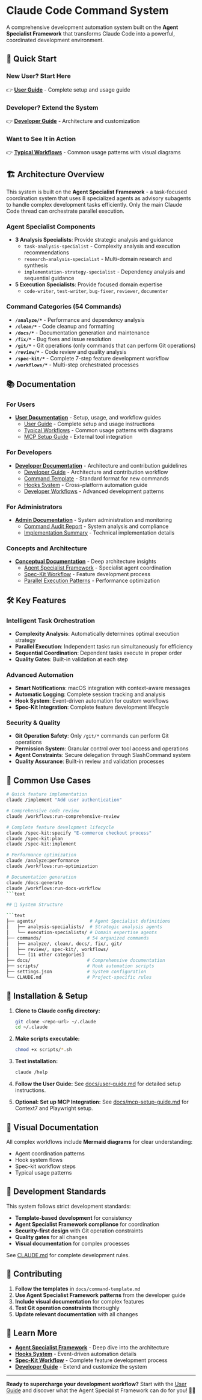 # Claude Code Command System

A comprehensive development automation system built on the **Agent Specialist Framework** that
transforms Claude Code into a powerful, coordinated development environment.

## 🚀 Quick Start

### New User? Start Here

👉 **[User Guide](docs/user-guide.md)** - Complete setup and usage guide

### Developer? Extend the System

👉 **[Developer Guide](docs/developer-guide.md)** - Architecture and customization

### Want to See It in Action

👉 **[Typical Workflows](docs/typical-workflows.md)** - Common usage patterns with visual diagrams

## 🏗️ Architecture Overview

This system is built on the **Agent Specialist Framework** - a task-focused coordination system that uses 8 specialized agents
as advisory subagents to handle complex development tasks efficiently. Only the main Claude Code thread can orchestrate parallel execution.

### Agent Specialist Components

- **3 Analysis Specialists**: Provide strategic analysis and guidance
  - `task-analysis-specialist` - Complexity analysis and execution recommendations
  - `research-analysis-specialist` - Multi-domain research and synthesis
  - `implementation-strategy-specialist` - Dependency analysis and sequential guidance
- **5 Execution Specialists**: Provide focused domain expertise
  - `code-writer`, `test-writer`, `bug-fixer`, `reviewer`, `documenter`

### Command Categories (54 Commands)

- **`/analyze/*`** - Performance and dependency analysis
- **`/clean/*`** - Code cleanup and formatting
- **`/docs/*`** - Documentation generation and maintenance
- **`/fix/*`** - Bug fixes and issue resolution
- **`/git/*`** - Git operations (only commands that can perform Git operations)
- **`/review/*`** - Code review and quality analysis
- **`/spec-kit/*`** - Complete 7-step feature development workflow
- **`/workflows/*`** - Multi-step orchestrated processes

## 📚 Documentation

### For Users

- **[User Documentation](docs/user/)** - Setup, usage, and workflow guides
  - [User Guide](docs/user/user-guide.md) - Complete setup and usage instructions
  - [Typical Workflows](docs/user/typical-workflows.md) - Common usage patterns with diagrams
  - [MCP Setup Guide](docs/user/mcp-setup-guide.md) - External tool integration

### For Developers

- **[Developer Documentation](docs/developer/)** - Architecture and contribution guidelines
  - [Developer Guide](docs/developer/developer-guide.md) - Architecture and contribution workflow
  - [Command Template](docs/developer/command-template.md) - Standard format for new commands
  - [Hooks System](docs/developer/hooks-system.md) - Cross-platform automation guide
  - [Developer Workflows](docs/developer/developer-workflows.md) - Advanced development patterns

### For Administrators

- **[Admin Documentation](docs/admin/)** - System administration and monitoring
  - [Command Audit Report](docs/admin/command-audit-report.md) - System analysis and compliance
  - [Implementation Summary](docs/admin/implementation-summary.md) - Technical implementation details

### Concepts and Architecture

- **[Conceptual Documentation](docs/concepts/)** - Deep architecture insights
  - [Agent Specialist Framework](docs/concepts/agent-orchestra-framework.md) - Specialist agent coordination
  - [Spec-Kit Workflow](docs/concepts/spec-kit-workflow.md) - Feature development process
  - [Parallel Execution Patterns](docs/concepts/parallel-execution-patterns.md) - Performance optimization

## 🛠️ Key Features

### Intelligent Task Orchestration

- **Complexity Analysis**: Automatically determines optimal execution strategy
- **Parallel Execution**: Independent tasks run simultaneously for efficiency
- **Sequential Coordination**: Dependent tasks execute in proper order
- **Quality Gates**: Built-in validation at each step

### Advanced Automation

- **Smart Notifications**: macOS integration with context-aware messages
- **Automatic Logging**: Complete session tracking and analysis
- **Hook System**: Event-driven automation for custom workflows
- **Spec-Kit Integration**: Complete feature development lifecycle

### Security & Quality

- **Git Operation Safety**: Only `/git/*` commands can perform Git operations
- **Permission System**: Granular control over tool access and operations
- **Agent Constraints**: Secure delegation through SlashCommand system
- **Quality Assurance**: Built-in review and validation processes

## 🎯 Common Use Cases

```bash
# Quick feature implementation
claude /implement "Add user authentication"

# Comprehensive code review
claude /workflows:run-comprehensive-review

# Complete feature development lifecycle
claude /spec-kit:specify "E-commerce checkout process"
claude /spec-kit:plan
claude /spec-kit:implement

# Performance optimization
claude /analyze:performance
claude /workflows:run-optimization

# Documentation generation
claude /docs:generate
claude /workflows:run-docs-workflow
```text

## 📁 System Structure

```text
├── agents/                    # Agent Specialist definitions
│   ├── analysis-specialists/  # Strategic analysis agents
│   └── execution-specialists/ # Domain expertise agents
├── commands/                 # 54 organized commands
│   ├── analyze/, clean/, docs/, fix/, git/
│   ├── review/, spec-kit/, workflows/
│   └── [11 other categories]
├── docs/                     # Comprehensive documentation
├── scripts/                  # Hook automation scripts
├── settings.json             # System configuration
└── CLAUDE.md                 # Project-specific rules
```

## 🔧 Installation & Setup

1. **Clone to Claude config directory:**

   ```bash
   git clone <repo-url> ~/.claude
   cd ~/.claude
   ```

2. **Make scripts executable:**

   ```bash
   chmod +x scripts/*.sh
   ```

3. **Test installation:**

   ```bash
   claude /help
   ```

4. **Follow the User Guide:**
   See [docs/user-guide.md](docs/user-guide.md) for detailed setup instructions.

5. **Optional: Set up MCP Integration:**
   See [docs/mcp-setup-guide.md](docs/mcp-setup-guide.md) for Context7 and Playwright setup.

## 🎨 Visual Documentation

All complex workflows include **Mermaid diagrams** for clear understanding:

- Agent coordination patterns
- Hook system flows
- Spec-kit workflow steps
- Typical usage patterns

## 🚦 Development Standards

This system follows strict development standards:

- **Template-based development** for consistency
- **Agent Specialist Framework compliance** for coordination
- **Security-first design** with Git operation constraints
- **Quality gates** for all changes
- **Visual documentation** for complex processes

See [CLAUDE.md](CLAUDE.md) for complete development rules.

## 🤝 Contributing

1. **Follow the templates** in `docs/command-template.md`
2. **Use Agent Specialist Framework patterns** from the developer guide
3. **Include visual documentation** for complex features
4. **Test Git operation constraints** thoroughly
5. **Update relevant documentation** with all changes

## 📖 Learn More

- **[Agent Specialist Framework](docs/concepts/agent-orchestra-framework.md)** - Deep dive into the architecture
- **[Hooks System](docs/hooks-system.md)** - Event-driven automation details
- **[Spec-Kit Workflow](docs/spec-kit-workflow.md)** - Complete feature development process
- **[Developer Guide](docs/developer-guide.md)** - Extend and customize the system

---

**Ready to supercharge your development workflow?** Start with the [User Guide](docs/user/user-guide.md) and
discover what the Agent Specialist Framework can do for you! 🎼✨
